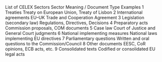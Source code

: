 List of CELEX Sectors
Sector	Meaning / Document Type	Examples
1	Treaties	Treaty on European Union, Treaty of Lisbon
2	International agreements	EU–UK Trade and Cooperation Agreement
3	Legislation (secondary law)	Regulations, Directives, Decisions
4	Preparatory acts	Commission proposals, COM documents
5	Case law	Court of Justice and General Court judgments
6	National implementing measures	National laws implementing EU directives
7	Parliamentary questions	Written and oral questions to the Commission/Council
8	Other documents	EESC, CoR opinions, ECB acts, etc.
9	Consolidated texts	Codified or consolidated EU legal acts